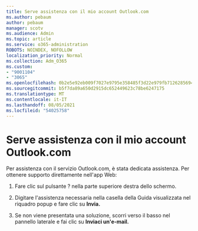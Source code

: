 ```yaml
---
title: Serve assistenza con il mio account Outlook.com
ms.author: pebaum
author: pebaum
manager: scotv
ms.audience: Admin
ms.topic: article
ms.service: o365-administration
ROBOTS: NOINDEX, NOFOLLOW
localization_priority: Normal
ms.collection: Adm_O365
ms.custom:
- "9001104"
- "3065"
ms.openlocfilehash: 0b2e5e92eb009f7027e9795e358485f3d22e979fb7126285694dd2b3a7ea70b7
ms.sourcegitcommit: b5f7da89a650d2915dc652449623c78be6247175
ms.translationtype: MT
ms.contentlocale: it-IT
ms.lasthandoff: 08/05/2021
ms.locfileid: "54025758"
---
```

# <a name="need-help-with-my-outlookcom-account"></a>Serve assistenza con il mio account Outlook.com

Per assistenza con il servizio Outlook.com, è stata dedicata assistenza. Per ottenere supporto direttamente nell'app Web: 

1. Fare clic sul pulsante ? nella parte superiore destra dello schermo. 

2. Digitare l'assistenza necessaria nella casella della Guida visualizzata nel riquadro popup e fare clic su **Invia.** 

3. Se non viene presentata una soluzione, scorri verso il basso nel pannello laterale e fai clic su **Inviaci un'e-mail.**
